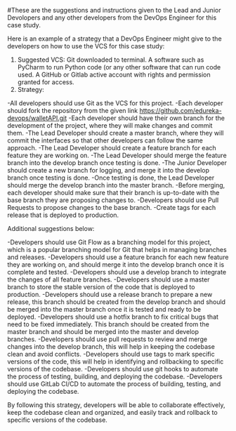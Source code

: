 

#These are the suggestions and instructions given to the Lead and Junior Devolopers and any other developers from the DevOps Engineer for this case study.



Here is an example of a strategy that a DevOps Engineer might give to the developers on how to use the VCS for this case study:

1. Suggested VCS: Git downloaded to terminal. A software such as PyCharm to run Python code (or any other software that can run code used. A GitHub or Gitlab active account with rights and permission granted for access.
2. Strategy:


-All developers should use Git as the VCS for this project.
-Each developer should fork the repository from the given link https://github.com/edureka-devops/walletAPI.git
-Each developer should have their own branch for the development of the project, where they will make changes and commit them.
-The Lead Developer should create a master branch, where they will commit the interfaces so that other developers can follow the same approach.
-The Lead Developer should create a feature branch for each feature they are working on.
-The Lead Developer should merge the feature branch into the develop branch once testing is done.
-The Junior Developer should create a new branch for logging, and merge it into the develop branch once testing is done.
-Once testing is done, the Lead Developer should merge the develop branch into the master branch.
-Before merging, each developer should make sure that their branch is up-to-date with the base branch they are proposing changes to.
-Developers should use Pull Requests to propose changes to the base branch.
-Create tags for each release that is deployed to production.



Additional suggestions below:

-Developers should use Git Flow as a branching model for this project, which is a popular branching model for Git that helps in managing branches and releases.
-Developers should use a feature branch for each new feature they are working on, and should merge it into the develop branch once it is complete and tested.
-Developers should use a develop branch to integrate the changes of all feature branches.
-Developers should use a master branch to store the stable version of the code that is deployed to production.
-Developers should use a release branch to prepare a new release, this branch should be created from the develop branch and should be merged into the master branch once it is tested and ready to be deployed.
-Developers should use a hotfix branch to fix critical bugs that need to be fixed immediately. This branch should be created from the master branch and should be merged into the master and develop branches.
-Developers should use pull requests to review and merge changes into the develop branch, this will help in keeping the codebase clean and avoid conflicts.
-Developers should use tags to mark specific versions of the code, this will help in identifying and rollbacking to specific versions of the codebase.
-Developers should use git hooks to automate the process of testing, building, and deploying the codebase.
-Developers should use GitLab CI/CD to automate the process of building, testing, and deploying the codebase.


By following this strategy, developers will be able to collaborate effectively, keep the codebase clean and organized, and easily track and rollback to specific versions of the codebase.
